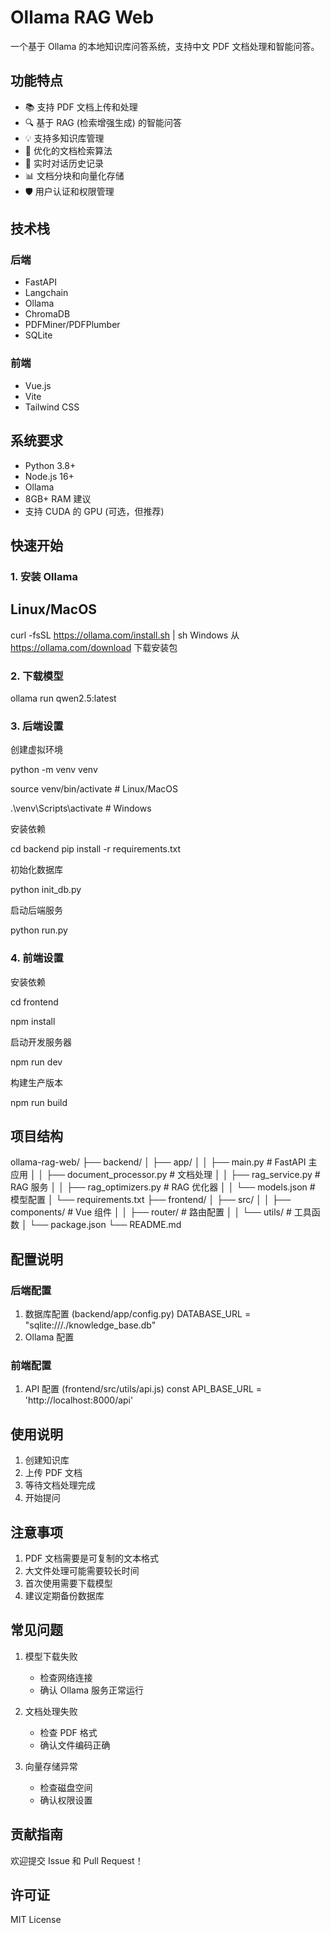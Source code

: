 # Ollama RAG Web

一个基于 Ollama 的本地知识库问答系统，支持中文 PDF 文档处理和智能问答。

## 功能特点

- 📚 支持 PDF 文档上传和处理
- 🔍 基于 RAG (检索增强生成) 的智能问答
- 💡 支持多知识库管理
- 🎯 优化的文档检索算法
- 🔄 实时对话历史记录
- 📊 文档分块和向量化存储
- 🛡️ 用户认证和权限管理

## 技术栈

### 后端
- FastAPI
- Langchain
- Ollama
- ChromaDB
- PDFMiner/PDFPlumber
- SQLite

### 前端
- Vue.js
- Vite
- Tailwind CSS

## 系统要求

- Python 3.8+
- Node.js 16+
- Ollama
- 8GB+ RAM 建议
- 支持 CUDA 的 GPU (可选，但推荐)

## 快速开始

### 1. 安装 Ollama
## Linux/MacOS
curl -fsSL https://ollama.com/install.sh | sh
Windows
从 https://ollama.com/download 下载安装包

### 2. 下载模型
ollama run qwen2.5:latest

### 3. 后端设置
创建虚拟环境

python -m venv venv

source venv/bin/activate # Linux/MacOS

.\venv\Scripts\activate # Windows

安装依赖

cd backend
pip install -r requirements.txt

初始化数据库

python init_db.py

启动后端服务

python run.py

### 4. 前端设置
安装依赖

cd frontend

npm install

启动开发服务器

npm run dev

构建生产版本

npm run build

## 项目结构

ollama-rag-web/
├── backend/
│ ├── app/
│ │ ├── main.py # FastAPI 主应用
│ │ ├── document_processor.py # 文档处理
│ │ ├── rag_service.py # RAG 服务
│ │ ├── rag_optimizers.py # RAG 优化器
│ │ └── models.json # 模型配置
│ └── requirements.txt
├── frontend/
│ ├── src/
│ │ ├── components/ # Vue 组件
│ │ ├── router/ # 路由配置
│ │ └── utils/ # 工具函数
│ └── package.json
└── README.md

## 配置说明

### 后端配置

1. 数据库配置 (backend/app/config.py)
DATABASE_URL = "sqlite:///./knowledge_base.db"
2. Ollama 配置

### 前端配置

1. API 配置 (frontend/src/utils/api.js)
const API_BASE_URL = 'http://localhost:8000/api'

## 使用说明

1. 创建知识库
2. 上传 PDF 文档
3. 等待文档处理完成
4. 开始提问

## 注意事项

1. PDF 文档需要是可复制的文本格式
2. 大文件处理可能需要较长时间
3. 首次使用需要下载模型
4. 建议定期备份数据库

## 常见问题

1. 模型下载失败
   - 检查网络连接
   - 确认 Ollama 服务正常运行

2. 文档处理失败
   - 检查 PDF 格式
   - 确认文件编码正确

3. 向量存储异常
   - 检查磁盘空间
   - 确认权限设置

## 贡献指南

欢迎提交 Issue 和 Pull Request！

## 许可证

MIT License
